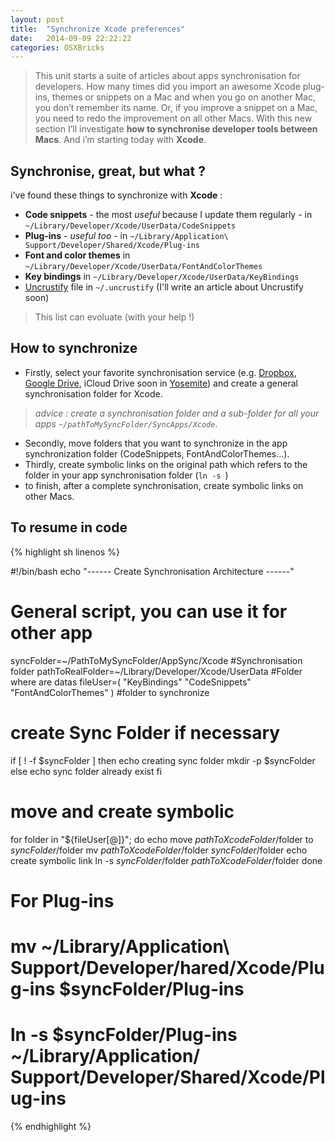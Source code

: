 ```yaml
---
layout: post
title:  "Synchronize Xcode preferences"
date:   2014-09-09 22:22:22
categories: OSXBricks
---
```




> This unit starts a suite of articles about  apps synchronisation for developers. How many times did you import an awesome Xcode plug-ins, themes or snippets on a Mac and when you go on another Mac, you don’t remember its name. Or, if you improve a snippet on a Mac, you need to redo the improvement on all other Macs. With this new section I’ll investigate **how to synchronise developer tools between Macs**. And i’m starting today with **Xcode**.

## Synchronise, great, but what ?

i've found these things to synchronize with **Xcode** : 

- **Code snippets** - the most *useful* because I update them regularly - in `~/Library/Developer/Xcode/UserData/CodeSnippets`
- **Plug-ins** - *useful too* - in `~/Library/Application\ Support/Developer/Shared/Xcode/Plug-ins`
- **Font and color themes** in `~/Library/Developer/Xcode/UserData/FontAndColorThemes`
- **Key bindings** in `~/Library/Developer/Xcode/UserData/KeyBindings`
- [Uncrustify](https://github.com/benoitsan/BBUncrustifyPlugin-Xcode) file in `~/.uncrustify` (I'll write an article about Uncrustify soon) 

> This list can evoluate (with your help !)


## How to synchronize 

- Firstly, select your favorite synchronisation service (e.g. [Dropbox](http://www.dropbox.com), [Google Drive](http://drive.google.com), iCloud Drive soon in [Yosemite](https://www.apple.com/osx/preview/)) and create a general synchronisation folder for Xcode. 

> *advice : create a synchronisation folder and a sub-folder for all your apps `~/pathToMySyncFolder/SyncApps/Xcode`*.

- Secondly, move folders that you want to synchronize in the app synchronization folder (CodeSnippets, FontAndColorThemes...).
- Thirdly, create symbolic links on the original path which refers to the folder in your app synchronisation folder (`ln -s `)
- to finish, after a complete synchronisation, create symbolic links on other Macs.

## To resume in code

{% highlight sh linenos %}

#!/bin/bash
echo "------ Create Synchronisation Architecture ------"
# General script, you can use it for other app
syncFolder=~/PathToMySyncFolder/AppSync/Xcode #Synchronisation folder
pathToRealFolder=~/Library/Developer/Xcode/UserData #Folder where are datas
fileUser=( "KeyBindings" "CodeSnippets" "FontAndColorThemes" ) #folder to synchronize

# create Sync Folder if necessary
if [ ! -f $syncFolder ]
then
	echo creating sync folder
	mkdir -p $syncFolder
else
	echo sync folder already exist
fi

# move and create symbolic
for folder in "${fileUser[@]}"; do
	echo move $pathToXcodeFolder/$folder to $syncFolder/$folder
	mv $pathToXcodeFolder/$folder $syncFolder/$folder
	echo create symbolic link 
	ln -s $syncFolder/$folder $pathToXcodeFolder/$folder 
done

# For Plug-ins
# mv ~/Library/Application\ Support/Developer/hared/Xcode/Plug-ins $syncFolder/Plug-ins
# ln -s $syncFolder/Plug-ins ~/Library/Application/ Support/Developer/Shared/Xcode/Plug-ins

{% endhighlight %}

	
